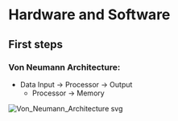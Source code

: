 # Hardware and Software
## First steps
### Von Neumann Architecture:
- Data Input → Processor → Output
   - Processor → Memory

  
![Von_Neumann_Architecture svg](https://github.com/Spaikyjordi/J25-programming-jordi/assets/144990855/8616df6f-be37-4c6f-9a62-b68b7ea26f6b)
